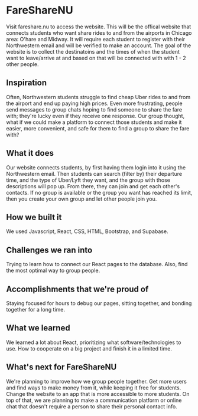# FareShareNU
Visit fareshare.nu to access the website. This will be the offical website that connects students who want share rides to and from the airports in Chicago area: O'hare and Midway. It will require each student to register with their Northwestern email and will be verified to make an account. The goal of the website is to collect the destinatoins and the times of when the student want to leave/arrive at and based on that will be connected with with 1 - 2 other people.

## Inspiration
Often, Northwestern students struggle to find cheap Uber rides to and from the airport and end up paying high prices. Even more frustrating, people send messages to group chats hoping to find someone to share the fare with; they're lucky even if they receive one response. Our group thought, what if we could make a platform to connect those students and make it easier, more convenient, and safe for them to find a group to share the fare with? 

## What it does
Our website connects students, by first having them login into it using the Northwestern email. Then students can search (filter by) their departure time, and the type of Uber/Lyft they want, and the group with those descriptions will pop up. From there, they can join and get each other's contacts. If no group is available or the group you want has reached its limit, then you create your own group and let other people join you. 

## How we built it
We used Javascript, React, CSS, HTML, Bootstrap, and Supabase. 

## Challenges we ran into
Trying to learn how to connect our React pages to the database. Also, find the most optimal way to group people. 

## Accomplishments that we're proud of
Staying focused for hours to debug our pages, sitting together, and bonding together for a long time. 

##  What we learned
We learned a lot about React, prioritizing what software/technologies to use. How to cooperate on a big project and finish it in a limited time. 

## What's next for FareShareNU
We're planning to improve how we group people together. Get more users and find ways to make money from it, while keeping it free for students. Change the website to an app that is more accessible to more students. On top of that, we are planning to make a communication platform or online chat that doesn't require a person to share their personal contact info. 
